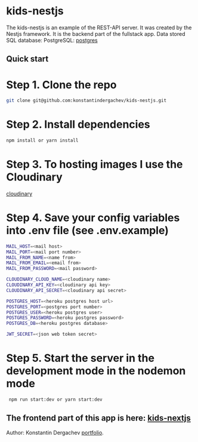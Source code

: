 # kids-nestjs

The kids-nestjs is an example of the REST-API server. It was created by the Nestjs framework. It is the backend part of the fullstack app. Data stored SQL database: PostgreSQL: [postgres](https://www.heroku.com/postgres)

## Quick start

# Step 1. Clone the repo

```bash
git clone git@github.com:konstantindergachev/kids-nestjs.git
```

# Step 2. Install dependencies

```bash
npm install or yarn install
```

# Step 3. To hosting images I use the Cloudinary

[cloudinary](https://cloudinary.com/)

# Step 4. Save your config variables into .env file (see .env.example)

```sh
MAIL_HOST=<mail host>
MAIL_PORT=<mail port number>
MAIL_FROM_NAME=<name from>
MAIL_FROM_EMAIL=<email from>
MAIL_FROM_PASSWORD=<mail password>

CLOUDINARY_CLOUD_NAME=<cloudinary name>
CLOUDINARY_API_KEY=<cloudinary api key>
CLOUDINARY_API_SECRET=<cloudinary api secret>

POSTGRES_HOST=<heroku postgres host url>
POSTGRES_PORT=<postgres port number>
POSTGRES_USER=<heroku postgres user>
POSTGRES_PASSWORD=<heroku postgres password>
POSTGRES_DB=<heroku postgres database>

JWT_SECRET=<json web token secret>
```

# Step 5. Start the server in the development mode in the nodemon mode

```bash
 npm run start:dev or yarn start:dev
```

## The frontend part of this app is here: [kids-nextjs](https://github.com/konstantindergachev/kids-nextjs)

Author:
Konstantin Dergachev [portfolio](http://dergachevkonstantin.surge.sh/).
